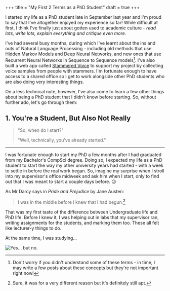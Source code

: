 +++
title = "My First 2 Terms as a PhD Student"
draft = true
+++

<!-- 
  TO DO:
  - Add tags

  TO SAY:
  - You're kind of a student but not really
  - Lots of people have different ideas about how a PhD works
  - "                                       " how to approach a problem
  - You're going to argue a lot
  - Don't be afraid to say that you don't know something
  - You will change your mind
  - Keep a diary
  - Look after yourself
  - This is your research (unless you have a partner, then it's their research too!)
-->

I started my life as a PhD student late in September last year and I'm proud to say that I've altogether enjoyed my experience so far! While difficult at first, I think I've finally just about gotten used to academic culture - *read lots, write lots, explain everything and critique even more.*

I've had several busy months, during which I've learnt about the ins and outs of Natural Language Processing - including old methods that use Hidden Markov Models and Deep Neural Networks, and new ones that use Recurrent Neural Networks in Sequence to Sequence models[^1]. I've also built a web app called [Stammered Voice] to support my project by collecting voice samples from people with stammers. I'm fortunate enough to have access to a shared office so I get to work alongside other PhD students who are also doing very interesting things.

On a less technical note, however, I've also come to learn a few other things about being a PhD student that I didn't know before starting. So, without further ado, let's go through them:

## 1. You're a Student, But Also Not Really

> "So, when do I start?"
>
> "Well, technically, you've already started."

---

I was fortunate enough to start my PhD a few months after I had graduated from my Bachelor's CompSci degree. Doing so, I expected my life as a PhD student to start the way my other university years had started - with a week to settle in before the real work began. So, imagine my surprise when I stroll into my supervisor's office midweek and ask him when I start, only to find out that I was meant to start a couple days before. :neutral_face:

As Mr Darcy says in *Pride and Prejudice* by Jane Austen:

> I was in the middle before I knew that I had begun.[^2]

That was my first taste of the difference between Undergraduate life and PhD life. Before I knew it, I was helping out in labs that my supervisor ran, writing assignments for the students, and marking them too. These all felt like lecturer-y things to do.

At the same time, I was studying...

![Yes... but no.](posts/first-2-terms-as-phd-student/yes_but_no.png)

[^1]: Don't worry if you didn't understand some of these terms - in time, I may write a few posts about these concepts but they're not important right now!
[^2]: Sure, it was for a very different reason but it's definitely still apt.

[Stammered Voice]: https://stammered-voice.cs.rhul.ac.uk/